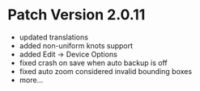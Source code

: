 # Patch Version 2.0.11

- updated translations
- added non-uniform knots support
- added Edit -> Device Options 
- fixed crash on save when auto backup is off
- fixed auto zoom considered invalid bounding boxes
- more...

